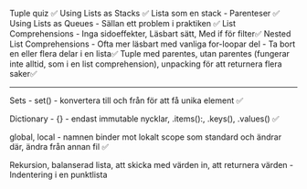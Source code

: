 Tuple quiz ✅
Using Lists as Stacks ✅
Lista som en stack - Parenteser ✅
Using Lists as Queues - Sällan ett problem i praktiken ✅
List Comprehensions - Inga sidoeffekter, Läsbart sätt, Med if för filter✅
Nested List Comprehensions - Ofta mer läsbart med vanliga for-loopar
del - Ta bort en eller flera delar i en lista✅
Tuple med parentes, utan parentes (fungerar inte alltid, som i en list comprehension), unpacking för att returnera flera saker✅

---

Sets - set() - konvertera till och från för att få unika element ✅

Dictionary - {} - endast immutable nycklar, .items():, .keys(), .values() ✅

global, local - namnen binder mot lokalt scope som standard och ändrar där, ändra från annan fil ✅

Rekursion, balanserad lista, att skicka med värden in, att returnera värden - Indentering i en punktlista
